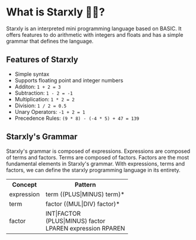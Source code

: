 # What is Starxly 🌠🌌?

Starxly is an interpreted mini programming language based on BASIC. 
It offers features to do arithmetic with integers and floats and has 
a simple grammar that defines the language.

## Features of Starxly

- Simple syntax
- Supports floating point and integer numbers
- Additon: ```1 + 2 = 3```
- Subtraction: ```1 - 2 = -1```
- Multiplication: ```1 * 2 = 2```
- Division: ```1 / 2 = 0.5```
- Unary Operators: ```-1 + 2 = 1```
- Precedence Rules: ```(9 * 8) - (-4 * 5) + 47 = 139```

## Starxly's Grammar

Starxly's grammar is composed of expressions. Expressions are composed of terms and factors. 
Terms are composed of factors. Factors are the most fundamental elements in Starxly's grammar.
With expressions, terms and factors, we can define the starxly programming language in its 
entirety.

<table>
    <tr>
        <th>Concept</th>
        <th>Pattern</th>
    </tr>
    <tr>
        <td>expression</td>
        <td>term ((PLUS|MINUS) term)*</td>
    </tr>
    <tr>
        <td>term</td>
        <td>factor ((MUL|DIV) factor)*</td>
    </tr>
    <tr>
        <td>factor</td>
        <td>INT|FACTOR</br>(PLUS|MINUS) factor</br>LPAREN expression RPAREN</td>
    </tr>
    
</table>
